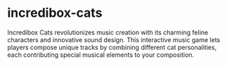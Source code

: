 # incredibox-cats
Incredibox Cats revolutionizes music creation with its charming feline characters and innovative sound design. This interactive music game lets players compose unique tracks by combining different cat personalities, each contributing special musical elements to your composition.
